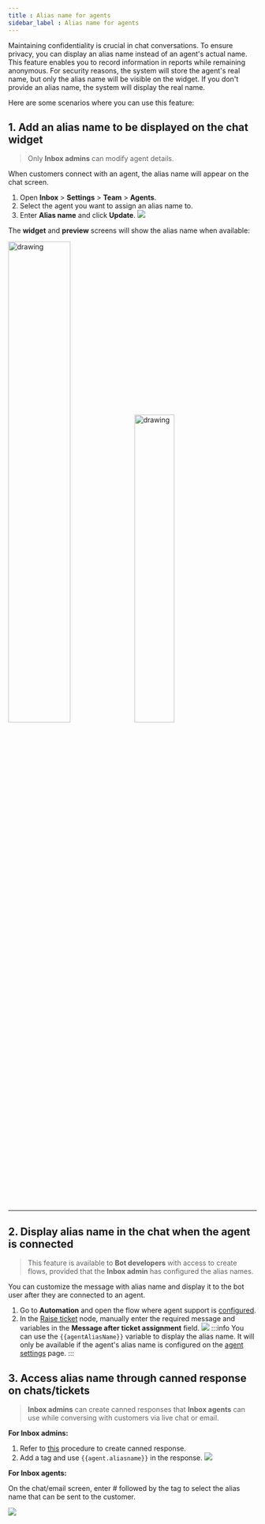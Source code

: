 ```yaml
---
title : Alias name for agents 
sidebar_label : Alias name for agents 
---
```


Maintaining confidentiality is crucial in chat conversations. To ensure privacy, you can display an alias name instead of an agent's actual name. This feature enables you to record information in reports while remaining anonymous. For security reasons, the system will store the agent's real name, but only the alias name will be visible on the widget. If you don't provide an alias name, the system will display the real name.

Here are some scenarios where you can use this feature:

## 1. Add an alias name to be displayed on the chat widget

> Only **Inbox admins** can modify agent details.        

When customers connect with an agent, the alias name will appear on the chat screen.

1. Open **Inbox** > **Settings** > **Team** > **Agents**.
2. Select the agent you want to assign an alias name to.
3. Enter **Alias name** and click **Update**. 
    ![](https://i.imgur.com/fLh9Xeh.png)

The **widget** and **preview** screens will show the alias name when available: 

<img src="https://i.imgur.com/jkWdsxl.png" alt="drawing" width="50%"/>

<img src="https://i.imgur.com/3HgQFWP.png" alt="drawing" width="40%"/>

----

## 2. Display alias name in the chat when the agent is connected

> This feature is available to **Bot developers** with access to create flows, provided that the **Inbox admin** has configured the alias names.


You can customize the message with alias name and display it to the bot user after they are connected to an agent. 

1. Go to **Automation** and open the flow where agent support is [configured](https://docs.yellow.ai/docs/platform_concepts/inbox/inbox_setup/inboxdemo). 
2. In the [Raise ticket](https://docs.yellow.ai/docs/platform_concepts/studio/build/nodes/action-nodes-overview/raise-ticket) node, manually enter the required message and variables in the **Message after ticket assignment** field. 
    ![](https://i.imgur.com/2vuX8m0.png)
    :::info
    You can use the `{{agentAliasName}}` variable to display the alias name. It will only be available if the agent's alias name is configured on the [agent settings](https://docs.yellow.ai/docs/platform_concepts/inbox/inbox-settings/team/agents) page.
    :::


## 3. Access alias name through canned response on chats/tickets

> **Inbox admins** can create canned responses that **Inbox agents** can use while conversing with customers via live chat or email.

**For Inbox admins:**  
1. Refer to [this](https://docs.yellow.ai/docs/platform_concepts/inbox/inbox-settings/productivitytools/canned-responses) procedure to create canned response. 
2. Add a tag and use `{{agent.aliasname}}` in the response. 
    ![](https://i.imgur.com/9CogAuS.png)

**For Inbox agents:**

On the chat/email screen, enter # followed by the tag to select the alias name that can be sent to the customer.

![](https://i.imgur.com/1lQiJrq.png)
